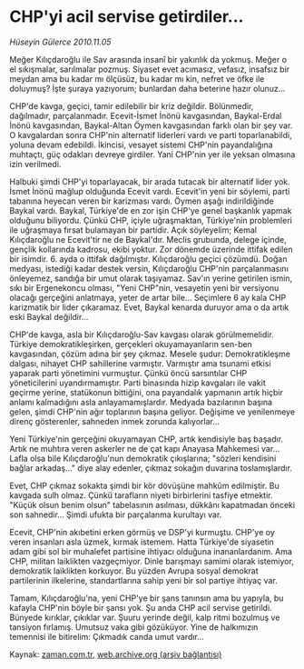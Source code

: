 # CHP'yi acil servise getirdiler...

*Hüseyin Gülerce 2010.11.05*

<td class="columnist-detail">
<p>Meğer Kılıçdaroğlu ile Sav arasında insanî bir yakınlık da yokmuş. Meğer o el sıkışmalar, sarılmalar pozmuş. Siyaset evet acımasız, vefasız, insafsız bir meydan ama bu kadar mı ölçüsüz, bu kadar mı kin, nefret ve öfke ile doluymuş? İşte şuraya yazıyorum; bunlardan daha beterine hazır olunuz...</p>
<p>
<div id="haberMetinDiv">
<p>CHP'de kavga, geçici, tamir edilebilir bir kriz değildir. Bölünmedir, dağılmadır, parçalanmadır. Ecevit-İsmet İnönü kavgasından, Baykal-Erdal İnönü kavgasından, Baykal-Altan Öymen kavgasından farklı olan bir şey var. O kavgalardan sonra CHP'nin alternatif liderleri vardı ve parti toparlanabildi, yoluna devam edebildi. İkincisi, vesayet sistemi CHP'nin payandalığına muhtaçtı, güç odakları devreye girdiler. Yani CHP'nin yer ile yeksan olmasına izin verilmedi.
<p>Halbuki şimdi CHP'yi toparlayacak, bir arada tutacak bir alternatif lider yok. İsmet İnönü mağlup olduğunda Ecevit vardı. Ecevit'in yeni bir söylemi, parti tabanına heyecan veren bir karizması vardı. Öymen aşağı indirildiğinde Baykal vardı. Baykal, Türkiye'de en zor işin CHP'ye genel başkanlık yapmak olduğunu biliyordu. Çünkü CHP, içiyle uğraşmaktan, Türkiye'nin problemleri ile uğraşmaya fırsat bulamayan bir partidir. Açık söyleyelim; Kemal Kılıçdaroğlu ne Ecevit'tir ne de Baykal'dır. Meclis grubunda, delege içinde, gençlik kollarında kadrosu, ekibi yoktur. Zor dönemde üzerinde ittifak edilen bir isimdir. 6. ayda o ittifak dağılmıştır. Kılıçdaroğlu geçici çözümdü. Doğan medyası, istediği kadar destek versin, Kılıçdaroğlu CHP'nin parçalanmasını önleyemez, sandığa bir umut olarak taşıyamaz. Sav'ın yerine getirilen ismin, sıkı bir Ergenekoncu olması, "Yeni CHP"nin, vesayetin yeni bir versiyonu olacağı gerçeğini anlatmaya, yeter de artar bile... Seçimlere 6 ay kala CHP karizmatik bir lider çıkaramaz. Evet, Baykal kenarda duruyor ama o da artık eski Baykal değildir...
<p>CHP'de kavga, asla bir Kılıçdaroğlu-Sav kavgası olarak görülmemelidir. Türkiye demokratikleşirken, gerçekleri okuyamayanların sen-ben kavgasından, çözüm adına bir şey çıkmaz. Mesele şudur: Demokratikleşme dalgası, nihayet CHP sahillerine varmıştır. Varmıştır ama tsunami etkisi yaparak parti yönetimini vurmuştur. Çünkü öncü sarsıntılar CHP yöneticilerini uyandırmamıştır. Parti binasında hizip kavgaları ile vakit geçirme yerine, statükonun bittiğini, ona payandalık yapmanın artık hiçbir anlamı kalmadığını asla anlayamamışlardır. Medyada bazılarının başına gelen, şimdi CHP'nin ağır toplarının başına geliyor. Değişime ve yenilenmeye direnç gösterenler, sahneden inmek zorunda kalıyorlar...
<p>Yeni Türkiye'nin gerçeğini okuyamayan CHP, artık kendisiyle baş başadır. Artık ne muhtıra veren askerler ne de çat kapı Anayasa Mahkemesi var... Lafla olsa bile Kılıçdaroğlu'nun demokratik çıkışlarına; "sözleri kendisini bağlar arkadaş..." diye alay edenler, çıkmaz sokağın duvarına toslamışlardır.
<p>Evet, CHP çıkmaz sokakta şimdi bir kör dövüşüne mahkûm edilmiştir. Bu kavgada sulh olmaz. Çünkü tarafların niyeti birbirlerini tasfiye etmektir. "Küçük olsun benim olsun" tabelasının asılması, dükkânı kapatmadan önceki son sahnedir... Şimdi ufukta bir parçalanma kurultayı var.
<p>Ecevit, CHP'nin akıbetini erken görmüş ve DSP'yi kurmuştu. CHP'ye oy veren insanları asla üzmek, kırmak istemem. Hatta Türkiye'de siyasetin adam gibi sol bir muhalefet partisine ihtiyacı olduğuna inananlardanım. Ama CHP, militan laiklikten vazgeçmiyor. Dinle barışmayı samimi olarak istemiyor, demokratik laiklikten korkuyor. Bu yüzden Avrupa sosyal demokrat partilerinin ilkelerine, standartlarına sahip yeni bir sol partiye ihtiyaç var.
<p>Tamam, Kılıçdaroğlu'na, yeni CHP'ye bir şans tanınsın ama bu yapıyla, bu kafayla CHP'nin böyle bir şansı yok. Şu anda CHP acil servise getirildi. Bünyede kırıklar, çıkıklar var. Şuuru yerinde değil, kalp ritmi bozulmuş ve tansiyon fırlamış. Umutsuz vaka gibi gözüküyor. Yine de halkımızın temennisi ile bitirelim: Çıkmadık canda umut vardır... </p></p></p></p></p></p></p></div>
</p>
<a href="http://web.archive.org/web/20110109050114/mailto:h.gulerce@zaman.com.tr">
</a></td>

Kaynak: [zaman.com.tr](http://zaman.com.tr/yazar.do?yazino=1049000), [web.archive.org (arşiv bağlantısı)](http://web.archive.org/web/20110109050114/http://www.zaman.com.tr:80/yazar.do?yazino=1049000)
